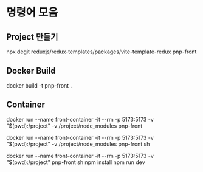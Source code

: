 # 명령어 모음
## Project 만들기
npx degit reduxjs/redux-templates/packages/vite-template-redux pnp-front
## Docker Build
docker build -t pnp-front .
## Container
docker run --name front-container -it --rm -p 5173:5173 -v "$(pwd):/project" -v /project/node_modules pnp-front

docker run --name front-container -it --rm -p 5173:5173 -v "$(pwd):/project" -v /project/node_modules pnp-front sh


docker run --name front-container -it --rm -p 5173:5173 -v "$(pwd):/project" pnp-front sh
npm install
npm run dev

